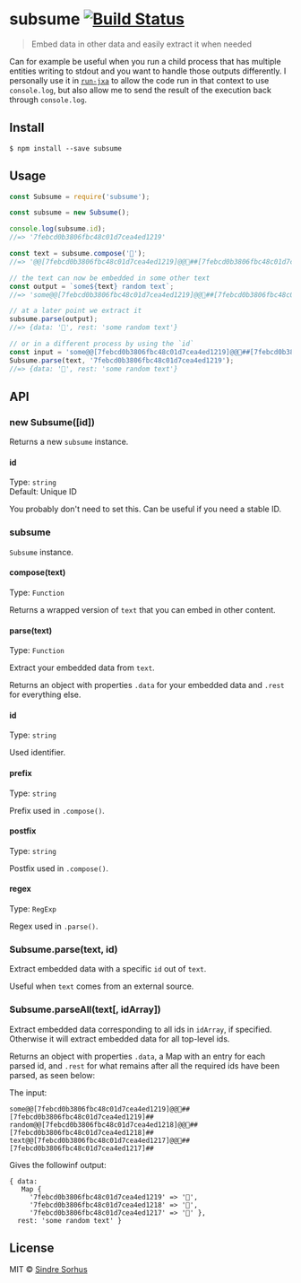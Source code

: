 # subsume [![Build Status](https://travis-ci.org/sindresorhus/subsume.svg?branch=master)](https://travis-ci.org/sindresorhus/subsume)

> Embed data in other data and easily extract it when needed

Can for example be useful when you run a child process that has multiple entities writing to stdout and you want to handle those outputs differently. I personally use it in [`run-jxa`](https://github.com/sindresorhus/run-jxa) to allow the code run in that context to use `console.log`, but also allow me to send the result of the execution back through `console.log`.


## Install

```
$ npm install --save subsume
```


## Usage

```js
const Subsume = require('subsume');

const subsume = new Subsume();

console.log(subsume.id);
//=> '7febcd0b3806fbc48c01d7cea4ed1219'

const text = subsume.compose('🦄');
//=> '@@[7febcd0b3806fbc48c01d7cea4ed1219]@@🦄##[7febcd0b3806fbc48c01d7cea4ed1219]##'

// the text can now be embedded in some other text
const output = `some${text} random text`;
//=> 'some@@[7febcd0b3806fbc48c01d7cea4ed1219]@@🦄##[7febcd0b3806fbc48c01d7cea4ed1219]## random text'

// at a later point we extract it
subsume.parse(output);
//=> {data: '🦄', rest: 'some random text'}

// or in a different process by using the `id`
const input = 'some@@[7febcd0b3806fbc48c01d7cea4ed1219]@@🦄##[7febcd0b3806fbc48c01d7cea4ed1219]## random text';
Subsume.parse(text, '7febcd0b3806fbc48c01d7cea4ed1219');
//=> {data: '🦄', rest: 'some random text'}
```


## API

### new Subsume([id])

Returns a new `subsume` instance.

#### id

Type: `string`<br>
Default: Unique ID

You probably don't need to set this. Can be useful if you need a stable ID.

### subsume

`Subsume` instance.

#### compose(text)

Type: `Function`

Returns a wrapped version of `text` that you can embed in other content.

#### parse(text)

Type: `Function`

Extract your embedded data from `text`.

Returns an object with properties `.data` for your embedded data and `.rest` for everything else.

#### id

Type: `string`

Used identifier.

#### prefix

Type: `string`

Prefix used in `.compose()`.

#### postfix

Type: `string`

Postfix used in `.compose()`.

#### regex

Type: `RegExp`

Regex used in `.parse()`.

### Subsume.parse(text, id)

Extract embedded data with a specific `id` out of `text`.

Useful when `text` comes from an external source.

### Subsume.parseAll(text[, idArray])

Extract embedded data corresponding to all ids in `idArray`, if specified. Otherwise it will extract embedded data for all top-level ids.

Returns an object with properties `.data`, a Map with an entry for each parsed id, and `.rest` for what remains after all the required ids have been parsed, as seen below:

The input:

```
some@@[7febcd0b3806fbc48c01d7cea4ed1219]@@🦄##[7febcd0b3806fbc48c01d7cea4ed1219]## random@@[7febcd0b3806fbc48c01d7cea4ed1218]@@🦄##[7febcd0b3806fbc48c01d7cea4ed1218]## text@@[7febcd0b3806fbc48c01d7cea4ed1217]@@🦄##[7febcd0b3806fbc48c01d7cea4ed1217]##
```

Gives the followinf output:

```
{ data:
   Map {
     '7febcd0b3806fbc48c01d7cea4ed1219' => '🦄',
     '7febcd0b3806fbc48c01d7cea4ed1218' => '🦄',
     '7febcd0b3806fbc48c01d7cea4ed1217' => '🦄' },
  rest: 'some random text' }
```

## License

MIT © [Sindre Sorhus](https://sindresorhus.com)

